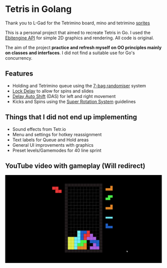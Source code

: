 # Tetris in Golang

Thank you to L-Gad for the Tetrimino board, mino and tetrimino [sprites](https://l-gad.itch.io/tetriminos-asset-pack)

This is a personal project that aimed to recreate Tetris in Go. I used the [Ebitengine API](https://ebitengine.org/) for simple 2D graphics and rendering. All code is original.

The aim of the project **practice and refresh myself on OO principles mainly on classes and interfaces**. I did not find a suitable use for Go's concurrency.

## Features
- Holding and Tetrimino queue using the [7-bag randomiser](https://harddrop.com/wiki/Random_Generator) system
- [Lock Delay](https://harddrop.com/wiki/Lock_delay) to allow for spins and slides
- [Delay Auto Shift](https://tetris.fandom.com/wiki/DAS) (DAS) for left and right movement
- Kicks and Spins using the [Super Rotation System](https://harddrop.com/wiki/SRS) guidelines

## Things that I did not end up implementing
- Sound effects from Tetr.io
- Menu and settings for hotkey reassignment
- Text labels for Queue and Hold areas
- General UI improvements with graphics
- Preset levels/Gamemodes for 40 line sprint


## YouTube video with gameplay (Will redirect)
[![Gameplay](https://raw.githubusercontent.com/Three6ty1/tetrigo/main/thumbnail.png)](https://youtu.be/7seR2LTL0XE)